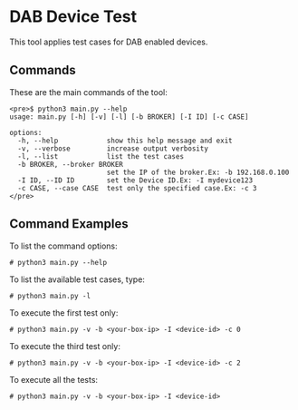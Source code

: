 # DAB Device Test #

This tool applies test cases for DAB enabled devices.

## Commands ##

These are the main commands of the tool:

```
<pre>$ python3 main.py --help
usage: main.py [-h] [-v] [-l] [-b BROKER] [-I ID] [-c CASE]

options:
  -h, --help            show this help message and exit
  -v, --verbose         increase output verbosity
  -l, --list            list the test cases
  -b BROKER, --broker BROKER
                        set the IP of the broker.Ex: -b 192.168.0.100
  -I ID, --ID ID        set the Device ID.Ex: -I mydevice123
  -c CASE, --case CASE  test only the specified case.Ex: -c 3
</pre>

```

## Command Examples ##

To list the command options:

```
# python3 main.py --help
```

To list the available test cases, type:

```
# python3 main.py -l
```

To execute the first test only:

```
# python3 main.py -v -b <your-box-ip> -I <device-id> -c 0
```

To execute the third test only:

```
# python3 main.py -v -b <your-box-ip> -I <device-id> -c 2
```

To execute all the tests:

```
# python3 main.py -v -b <your-box-ip> -I <device-id>
```